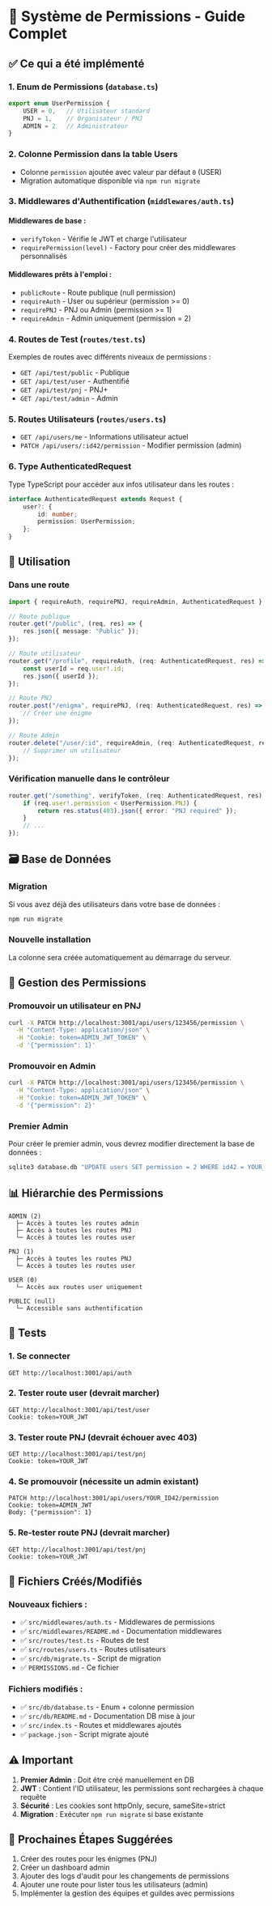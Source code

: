 # 🔐 Système de Permissions - Guide Complet

## ✅ Ce qui a été implémenté

### 1. **Enum de Permissions** (`database.ts`)
```typescript
export enum UserPermission {
	USER = 0,   // Utilisateur standard
	PNJ = 1,    // Organisateur / PNJ
	ADMIN = 2   // Administrateur
}
```

### 2. **Colonne Permission dans la table Users**
- Colonne `permission` ajoutée avec valeur par défaut `0` (USER)
- Migration automatique disponible via `npm run migrate`

### 3. **Middlewares d'Authentification** (`middlewares/auth.ts`)

#### Middlewares de base :
- `verifyToken` - Vérifie le JWT et charge l'utilisateur
- `requirePermission(level)` - Factory pour créer des middlewares personnalisés

#### Middlewares prêts à l'emploi :
- `publicRoute` - Route publique (null permission)
- `requireAuth` - User ou supérieur (permission >= 0)
- `requirePNJ` - PNJ ou Admin (permission >= 1)
- `requireAdmin` - Admin uniquement (permission = 2)

### 4. **Routes de Test** (`routes/test.ts`)
Exemples de routes avec différents niveaux de permissions :
- `GET /api/test/public` - Publique
- `GET /api/test/user` - Authentifié
- `GET /api/test/pnj` - PNJ+
- `GET /api/test/admin` - Admin

### 5. **Routes Utilisateurs** (`routes/users.ts`)
- `GET /api/users/me` - Informations utilisateur actuel
- `PATCH /api/users/:id42/permission` - Modifier permission (admin)

### 6. **Type AuthenticatedRequest**
Type TypeScript pour accéder aux infos utilisateur dans les routes :
```typescript
interface AuthenticatedRequest extends Request {
	user?: {
		id: number;
		permission: UserPermission;
	};
}
```

## 🚀 Utilisation

### Dans une route

```typescript
import { requireAuth, requirePNJ, requireAdmin, AuthenticatedRequest } from "../middlewares/auth";

// Route publique
router.get("/public", (req, res) => {
	res.json({ message: "Public" });
});

// Route utilisateur
router.get("/profile", requireAuth, (req: AuthenticatedRequest, res) => {
	const userId = req.user!.id;
	res.json({ userId });
});

// Route PNJ
router.post("/enigma", requirePNJ, (req: AuthenticatedRequest, res) => {
	// Créer une énigme
});

// Route Admin
router.delete("/user/:id", requireAdmin, (req: AuthenticatedRequest, res) => {
	// Supprimer un utilisateur
});
```

### Vérification manuelle dans le contrôleur

```typescript
router.get("/something", verifyToken, (req: AuthenticatedRequest, res) => {
	if (req.user!.permission < UserPermission.PNJ) {
		return res.status(403).json({ error: "PNJ required" });
	}
	// ...
});
```

## 🗃️ Base de Données

### Migration
Si vous avez déjà des utilisateurs dans votre base de données :
```bash
npm run migrate
```

### Nouvelle installation
La colonne sera créée automatiquement au démarrage du serveur.

## 🔧 Gestion des Permissions

### Promouvoir un utilisateur en PNJ
```bash
curl -X PATCH http://localhost:3001/api/users/123456/permission \
  -H "Content-Type: application/json" \
  -H "Cookie: token=ADMIN_JWT_TOKEN" \
  -d '{"permission": 1}'
```

### Promouvoir en Admin
```bash
curl -X PATCH http://localhost:3001/api/users/123456/permission \
  -H "Content-Type: application/json" \
  -H "Cookie: token=ADMIN_JWT_TOKEN" \
  -d '{"permission": 2}'
```

### Premier Admin
Pour créer le premier admin, vous devrez modifier directement la base de données :
```bash
sqlite3 database.db "UPDATE users SET permission = 2 WHERE id42 = YOUR_ID42;"
```

## 📊 Hiérarchie des Permissions

```
ADMIN (2)
  ├─ Accès à toutes les routes admin
  ├─ Accès à toutes les routes PNJ
  └─ Accès à toutes les routes user

PNJ (1)
  ├─ Accès à toutes les routes PNJ
  └─ Accès à toutes les routes user

USER (0)
  └─ Accès aux routes user uniquement

PUBLIC (null)
  └─ Accessible sans authentification
```

## 🧪 Tests

### 1. Se connecter
```
GET http://localhost:3001/api/auth
```

### 2. Tester route user (devrait marcher)
```
GET http://localhost:3001/api/test/user
Cookie: token=YOUR_JWT
```

### 3. Tester route PNJ (devrait échouer avec 403)
```
GET http://localhost:3001/api/test/pnj
Cookie: token=YOUR_JWT
```

### 4. Se promouvoir (nécessite un admin existant)
```
PATCH http://localhost:3001/api/users/YOUR_ID42/permission
Cookie: token=ADMIN_JWT
Body: {"permission": 1}
```

### 5. Re-tester route PNJ (devrait marcher)
```
GET http://localhost:3001/api/test/pnj
Cookie: token=YOUR_JWT
```

## 📁 Fichiers Créés/Modifiés

### Nouveaux fichiers :
- ✅ `src/middlewares/auth.ts` - Middlewares de permissions
- ✅ `src/middlewares/README.md` - Documentation middlewares
- ✅ `src/routes/test.ts` - Routes de test
- ✅ `src/routes/users.ts` - Routes utilisateurs
- ✅ `src/db/migrate.ts` - Script de migration
- ✅ `PERMISSIONS.md` - Ce fichier

### Fichiers modifiés :
- ✅ `src/db/database.ts` - Enum + colonne permission
- ✅ `src/db/README.md` - Documentation DB mise à jour
- ✅ `src/index.ts` - Routes et middlewares ajoutés
- ✅ `package.json` - Script migrate ajouté

## ⚠️ Important

1. **Premier Admin** : Doit être créé manuellement en DB
2. **JWT** : Contient l'ID utilisateur, les permissions sont rechargées à chaque requête
3. **Sécurité** : Les cookies sont httpOnly, secure, sameSite=strict
4. **Migration** : Exécuter `npm run migrate` si base existante

## 🎯 Prochaines Étapes Suggérées

1. Créer des routes pour les énigmes (PNJ)
2. Créer un dashboard admin
3. Ajouter des logs d'audit pour les changements de permissions
4. Ajouter une route pour lister tous les utilisateurs (admin)
5. Implémenter la gestion des équipes et guildes avec permissions
